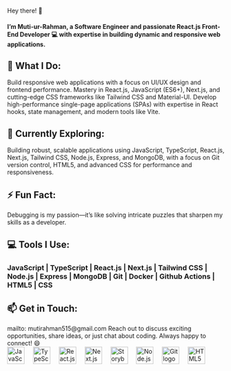 Hey there! 👋
<h4>  I’m Muti-ur-Rahman, a Software Engineer and passionate React.js Front-End Developer 💻 with expertise in building dynamic and responsive web applications.
</h4>



<h2>🌟 What I Do:</h2>
Build responsive web applications with a focus on UI/UX design and frontend performance.
Mastery in React.js, JavaScript (ES6+), Next.js, and cutting-edge CSS frameworks like Tailwind CSS and Material-UI.
Develop high-performance single-page applications (SPAs) with expertise in React hooks, state management, and modern tools like Vite.



<h2>🌱 Currently Exploring:</h2>
Building robust, scalable applications using JavaScript, TypeScript, React.js, Next.js, Tailwind CSS, Node.js, Express, and MongoDB, with a focus on Git version control, HTML5, and advanced CSS for performance and responsiveness.




<h2>⚡ Fun Fact:</h2>
Debugging is my passion—it’s like solving intricate puzzles that sharpen my skills as a developer.




<h2>💻 Tools I Use:</h2>
<h3>JavaScript | TypeScript | React.js | Next.js | Tailwind CSS | Node.js | Express | MongoDB | Git | Docker | Github Actions | HTML5 | CSS</h3>




<h2>📫 Get in Touch:</h2>
mailto: mutirahman515@gmail.com
Reach out to discuss exciting opportunities, share ideas, or just chat about coding. 
Always happy to connect! 😄






<div align="left"> <img src="https://cdn.jsdelivr.net/gh/devicons/devicon/icons/javascript/javascript-original.svg" height="40" alt="JavaScript logo" /> <img width="12" /> <img src="https://cdn.jsdelivr.net/gh/devicons/devicon/icons/typescript/typescript-original.svg" height="40" alt="TypeScript logo" /> <img width="12" /> <img src="https://cdn.jsdelivr.net/gh/devicons/devicon/icons/react/react-original.svg" height="40" alt="React.js logo" /> <img width="12" /> <img src="https://cdn.jsdelivr.net/gh/devicons/devicon/icons/nextjs/nextjs-original.svg" height="40" alt="Next.js logo" /> <img width="12" /> <img src="https://cdn.jsdelivr.net/gh/devicons/devicon/icons/storybook/storybook-original.svg" height="40" alt="Storybook logo" /> <img width="12" /> <img src="https://cdn.jsdelivr.net/gh/devicons/devicon/icons/nodejs/nodejs-original.svg" height="40" alt="Node.js logo" /> <img width="12" /> <img src="https://cdn.jsdelivr.net/gh/devicons/devicon/icons/git/git-original.svg" height="40" alt="Git logo" /> <img width="12" /> <img src="https://cdn.jsdelivr.net/gh/devicons/devicon/icons/html5/html5-original.svg" height="40" alt="HTML5 logo" /> </div>
